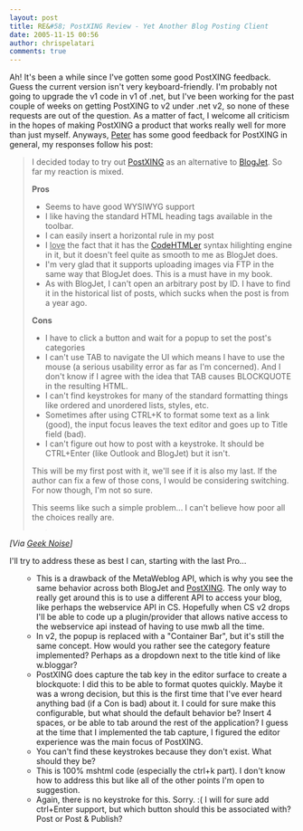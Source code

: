 ```yaml
---
layout: post
title: RE&#58; PostXING Review - Yet Another Blog Posting Client
date: 2005-11-15 00:56
author: chrispelatari
comments: true
---
```


<p>Ah! It's been a while since I've gotten some good PostXING feedback. Guess
the current version isn't very keyboard-friendly. I'm probably not going to
upgrade the v1 code in v1 of .net, but I've been working for the past couple of
weeks on getting PostXING to v2 under .net v2, so none of these requests are out
of the question. As a matter of fact, I welcome all criticism in the hopes of
making PostXING a product that works really well for more than just myself.
Anyways, <a href="http://www.peterprovost.org/archive/2005/11/13/9511.aspx">Peter</a> has
some good feedback for PostXING in general, my responses follow his post:</p>
<blockquote>
  <p dir="ltr" style="margin-right:0;">I decided today to try out <a href="http://projectdistributor.net/Projects/Project.aspx?projectId=12">PostXING</a>
  as an alternative to <a href="http://blogjet.com/">BlogJet</a>. So far my
  reaction is mixed.</p>
  <p dir="ltr" style="margin-right:0;"><strong>Pros</strong></p>
  <ul>
    <li>
    <div style="margin-right:0;">Seems to have good WYSIWYG support</div>
    </li><li>
    <div style="margin-right:0;">I like having the standard HTML heading tags
    available in the toolbar.</div>
    </li><li>
    <div style="margin-right:0;">I can easily insert a horizontal rule in my
    post</div>
    </li><li>
    <div style="margin-right:0;">I <u>love</u> the fact that it has the <a href="http://puzzleware.net/codehtmler/default.aspx">CodeHTMLer</a> syntax
    hilighting engine in it, but it doesn't feel quite as smooth to me as
    BlogJet does.</div>
    </li><li>
    <div style="margin-right:0;">I'm very glad that it supports uploading
    images via FTP in the same way that BlogJet does. This is a must have in my
    book.</div>
    </li><li>
    <div style="margin-right:0;">As with BlogJet, I can't open an arbitrary
    post by ID. I have to find it in the historical list of posts, which sucks
    when the post is from a year ago.</div></li></ul>
  <p style="margin-right:0;"><strong>Cons</strong></p>
  <ul>
    <li>
    <div style="margin-right:0;">I have to click a button and wait for a popup
    to set the post's categories</div>
    </li><li>
    <div style="margin-right:0;">I can't use TAB to navigate the UI
    which means I have to use the mouse (a serious usability error as far as I'm
    concerned). And I don't know if I agree with the idea that TAB causes
    BLOCKQUOTE in the resulting HTML.</div>
    </li><li>
    <div style="margin-right:0;">I can't find keystrokes for many of the
    standard formatting things like ordered and unordered lists, styles,
    etc.</div>
    </li><li>
    <div style="margin-right:0;">Sometimes after using CTRL+K to format some
    text as a link (good), the input focus leaves the text editor and goes up to
    Title field (bad).</div>
    </li><li>
    <div style="margin-right:0;">I can't figure out how to post with a
    keystroke. It should be CTRL+Enter (like Outlook and BlogJet) but it
    isn't.</div></li></ul>
  <p dir="ltr" style="margin-right:0;">This will be my first post with it, we'll
  see if it is also my last. If the author can fix a few of those cons, I would
  be considering switching. For now though, I'm not so sure.</p>
  <p dir="ltr" style="margin-right:0;">This seems like such a simple problem...
  I can't believe how poor all the choices really are.</p>
  <blockquote style="margin-right:0;">
    <p><img height="1" src="http://www.peterprovost.org/aggbug/9511.aspx" width="1" /></p></blockquote></blockquote>
<p><i>[Via <a href="http://www.peterprovost.org/archive/2005/11/13/9511.aspx">Geek
Noise</a>]</i> </p>
<p>I'll try to address these as best I can, starting with the last Pro...</p>
<ul>
  <ul>
    <li>This is a drawback of the MetaWeblog API, which is why you see the same
    behavior across both BlogJet and <a href="http://PostXING.url123.com/main">PostXING</a>. The only way to really
    get around this is to use a different API to access your blog, like perhaps
    the webservice API in CS. Hopefully when CS v2 drops I'll be able to code up
    a plugin/provider that allows native access to the webservice api instead of
    having to use mwb all the time.
    </li><li>In v2, the popup is replaced with a "Container Bar", but it's still the
    same concept. How would you rather see the category feature implemented?
    Perhaps as a dropdown next to the title kind of like w.bloggar?
    </li><li>PostXING does capture the tab key in the editor surface to create a
    blockquote: I did this to be able to format quotes quickly. Maybe it was a
    wrong decision, but this is the first time that I've ever heard anything bad
    (if a Con is bad) about it. I could for sure make this configurable, but
    what should the default behavior be? Insert 4 spaces, or be able to tab
    around the rest of the application? I guess at the time that I implemented
    the tab capture, I figured the editor experience was the main focus of
    PostXING.
    </li><li>You can't find these keystrokes because they don't exist. What should
    they be?
    </li><li>This is 100% mshtml code (especially the ctrl+k part). I don't know how
    to address this but like all of the other points I'm open to suggestion.
    </li><li>Again, there is no keystroke for this. Sorry. :( I will for sure add
    ctrl+Enter support, but which button should this be associated with? Post or
    Post &amp; Publish?</li></ul></ul>
